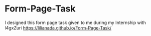 # Form-Page-Task
I designed this form page task given to me during my Internship with I4gxZuri
 https://lilianada.github.io/Form-Page-Task/
